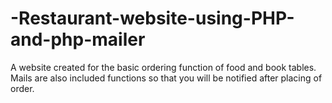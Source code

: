 # -Restaurant-website-using-PHP-and-php-mailer
A website created for the basic ordering function of food and book tables. Mails are also included functions so that you will be notified after placing of order.
